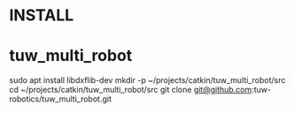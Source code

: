 # INSTALL
# tuw\_multi\_robot
sudo apt install libdxflib-dev
mkdir -p ~/projects/catkin/tuw_multi_robot/src
cd ~/projects/catkin/tuw_multi_robot/src
git clone git@github.com:tuw-robotics/tuw_multi_robot.git 

